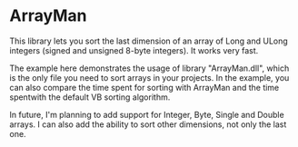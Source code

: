 # ArrayMan
This library lets you sort the last dimension of an array of Long and ULong integers (signed and unsigned 8-byte integers). It works very fast.

 The example here demonstrates the usage of library "ArrayMan.dll", which is the only file you need to sort arrays in your projects.
In the example, you can also compare the time spent for sorting with ArrayMan and the time spentwith the default VB sorting algorithm.

In future, I'm planning to add support for Integer, Byte, Single and Double arrays. I can also add the ability to sort other dimensions, not only the last one.
